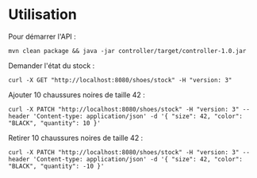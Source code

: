 # Utilisation

Pour démarrer l'API :

`mvn clean package && java -jar controller/target/controller-1.0.jar`

Demander l'état du stock :

`curl -X GET "http://localhost:8080/shoes/stock" -H "version: 3"`

Ajouter 10 chaussures noires de taille 42 :

`curl -X PATCH "http://localhost:8080/shoes/stock" -H "version: 3" --header 'Content-type: application/json' -d '{ "size": 42, "color": "BLACK", "quantity": 10 }'`

Retirer 10 chaussures noires de taille 42 :

`curl -X PATCH "http://localhost:8080/shoes/stock" -H "version: 3" --header 'Content-type: application/json' -d '{ "size": 42, "color": "BLACK", "quantity": -10 }'`